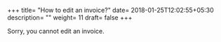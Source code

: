 +++
title= "How to edit an invoice?"
date= 2018-01-25T12:02:55+05:30
description= ""
weight= 11
draft= false
+++

Sorry, you cannot edit an invoice.